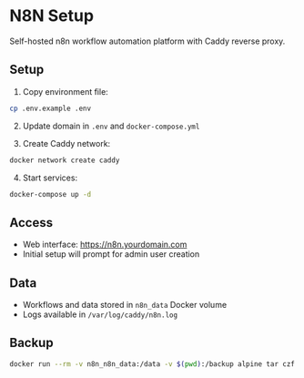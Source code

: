 # N8N Setup

Self-hosted n8n workflow automation platform with Caddy reverse proxy.

## Setup

1. Copy environment file:
```bash
cp .env.example .env
```

2. Update domain in `.env` and `docker-compose.yml`

3. Create Caddy network:
```bash
docker network create caddy
```

4. Start services:
```bash
docker-compose up -d
```

## Access

- Web interface: https://n8n.yourdomain.com
- Initial setup will prompt for admin user creation

## Data

- Workflows and data stored in `n8n_data` Docker volume
- Logs available in `/var/log/caddy/n8n.log`

## Backup

```bash
docker run --rm -v n8n_n8n_data:/data -v $(pwd):/backup alpine tar czf /backup/n8n-backup.tar.gz -C /data .
```
